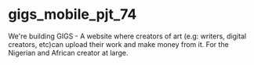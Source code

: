# gigs_mobile_pjt_74
We're building GIGS - A website where creators of art (e.g: writers, digital creators, etc)can upload their work and make money from it. For the Nigerian and African creator at large.
